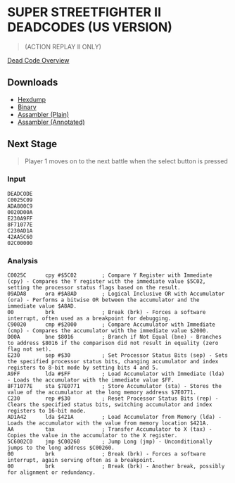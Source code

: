 # SUPER STREETFIGHTER II DEADCODES (US VERSION)

> (ACTION REPLAY II ONLY)

[Dead Code Overview](preservaction-deadc0de.md)


## Downloads

- [Hexdump](deadc0de/hexdumps/super_streetfighter_2_us.hex)
- [Binary](deadc0de/binaries/super_streetfighter_2_us.bin)
- [Assambler (Plain)](deadc0de/assembler/plain/super_streetfighter_2_us.asm)
- [Assambler (Annotated)](deadc0de/assembler/analyzed/super_streetfighter_2_us.asm)

## Next Stage

> Player 1 moves on to the next battle when the select button is pressed

### Input

```hex
DEADCODE
C0025C09
ADA800C9
0020D00A
E230A9FF
8F71077E
C230AD1A
42AA5C60
02C00000
```

### Analysis

```assembler
C0025C  	cpy #$5C02        ; Compare Y Register with Immediate (cpy) - Compares the Y register with the immediate value $5C02, setting the processor status flags based on the result.
09ADA8  	ora #$A8AD        ; Logical Inclusive OR with Accumulator (ora) - Performs a bitwise OR between the accumulator and the immediate value $A8AD.
00      	brk               ; Break (brk) - Forces a software interrupt, often used as a breakpoint for debugging.
C90020  	cmp #$2000        ; Compare Accumulator with Immediate (cmp) - Compares the accumulator with the immediate value $2000.
D00A    	bne $8016         ; Branch if Not Equal (bne) - Branches to address $8016 if the comparison did not result in equality (zero flag not set).
E230    	sep #$30          ; Set Processor Status Bits (sep) - Sets the specified processor status bits, changing accumulator and index registers to 8-bit mode by setting bits 4 and 5.
A9FF    	lda #$FF          ; Load Accumulator with Immediate (lda) - Loads the accumulator with the immediate value $FF.
8F71077E	sta $7E0771       ; Store Accumulator (sta) - Stores the value of the accumulator at the long memory address $7E0771.
C230    	rep #$30          ; Reset Processor Status Bits (rep) - Clears the specified status bits, switching accumulator and index registers to 16-bit mode.
AD1A42  	lda $421A         ; Load Accumulator from Memory (lda) - Loads the accumulator with the value from memory location $421A.
AA      	tax               ; Transfer Accumulator to X (tax) - Copies the value in the accumulator to the X register.
5C6002C0	jmp $C00260       ; Jump Long (jmp) - Unconditionally jumps to the long address $C00260.
00      	brk               ; Break (brk) - Forces a software interrupt, again serving often as a breakpoint.
00      	brk               ; Break (brk) - Another break, possibly for alignment or redundancy.
```
